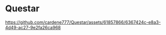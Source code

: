 # Questar

https://github.com/cardene777/Questar/assets/61857866/6367424c-e8a3-4d49-ac27-9e2fa26ca968

